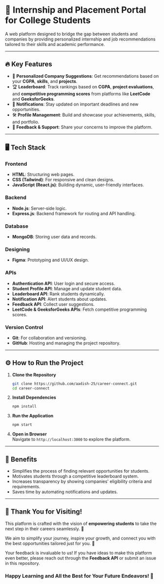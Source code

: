 # 🚀 **Internship and Placement Portal for College Students**  

A web platform designed to bridge the gap between students and companies by providing personalized internship and job recommendations tailored to their skills and academic performance.  

---  

## 🔥 **Key Features**  

- 🎯 **Personalized Company Suggestions**: Get recommendations based on your **CGPA**, **skills**, and **projects**.  
- 🏆 **Leaderboard**: Track rankings based on **CGPA**, **project evaluations**, and **competitive programming scores** from platforms like **LeetCode** and **GeeksforGeeks**.  
- 📩 **Notifications**: Stay updated on important deadlines and new opportunities.  
- 🛠️ **Profile Management**: Build and showcase your achievements, skills, and portfolio.  
- 📨 **Feedback & Support**: Share your concerns to improve the platform.  

---  

## 🖥️ **Tech Stack**  

### **Frontend**  
- **HTML**: Structuring web pages.  
- **CSS (Tailwind)**: For responsive and clean designs.  
- **JavaScript (React.js)**: Building dynamic, user-friendly interfaces.  

### **Backend**  
- **Node.js**: Server-side logic.  
- **Express.js**: Backend framework for routing and API handling.  

### **Database**  
- **MongoDB**: Storing user data and records.  

### **Designing**  
- **Figma**: Prototyping and UI/UX design.  

### **APIs**  
- **Authentication API**: User login and secure access.  
- **Student Profile API**: Manage and update student data.  
- **Leaderboard API**: Rank students dynamically.  
- **Notification API**: Alert students about updates.  
- **Feedback API**: Collect user suggestions.  
- **LeetCode & GeeksforGeeks APIs**: Fetch competitive programming scores.  

### **Version Control**  
- **Git**: For collaboration and versioning.  
- **GitHub**: Hosting and managing the project repository.  

---  

## ⚙️ **How to Run the Project**  

1. **Clone the Repository**  
   ```bash  
   git clone https://github.com/aadish-25/career-connect.git  
   cd career-connect  
   ```  

2. **Install Dependencies**  
   ```bash  
   npm install  
   ```  

3. **Run the Application**  
   ```bash  
   npm start  
   ```  

4. **Open in Browser**  
   Navigate to `http://localhost:3000` to explore the platform.  

---  

## 🎯 **Benefits**  

- Simplifies the process of finding relevant opportunities for students.  
- Motivates students through a competitive leaderboard system.  
- Increases transparency by showing companies' eligibility criteria and requirements.  
- Saves time by automating notifications and updates.  

---  

## 💬 **Thank You for Visiting!**  

This platform is crafted with the vision of **empowering students** to take the next step in their careers seamlessly. 🌟  

We aim to simplify your journey, inspire your growth, and connect you with the best opportunities tailored just for you. 🚀  

Your feedback is invaluable to us! If you have ideas to make this platform even better, please reach out through the **Feedback API** or submit an issue in this repository.  

### **Happy Learning and All the Best for Your Future Endeavors!** 🎉

